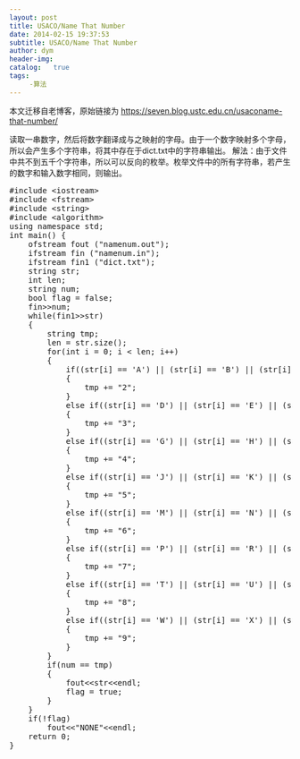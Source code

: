 ```yaml
---
layout: post
title: USACO/Name That Number
date: 2014-02-15 19:37:53
subtitle: USACO/Name That Number
author: dym
header-img:
catalog:   true
tags:
     -算法
---
```


本文迁移自老博客，原始链接为 <https://seven.blog.ustc.edu.cn/usaconame-that-number/>

读取一串数字，然后将数字翻译成与之映射的字母。由于一个数字映射多个字母，所以会产生多个字符串，将其中存在于dict.txt中的字符串输出。
解法：由于文件中共不到五千个字符串，所以可以反向的枚举。枚举文件中的所有字符串，若产生的数字和输入数字相同，则输出。
<pre class = "brush:[cpp]">
#include &lt;iostream&gt;
#include &lt;fstream&gt;
#include &lt;string&gt;
#include &lt;algorithm&gt;
using namespace std;
int main() {
    ofstream fout ("namenum.out");
    ifstream fin ("namenum.in");
    ifstream fin1 ("dict.txt");
    string str;
    int len;
    string num;
    bool flag = false;
    fin&gt;&gt;num;
    while(fin1&gt;&gt;str)
    {
        string tmp;
        len = str.size();
        for(int i = 0; i < len; i++)
        {
            if((str[i] == 'A') || (str[i] == 'B') || (str[i] == 'C'))
            {
                tmp += "2";
            }
            else if((str[i] == 'D') || (str[i] == 'E') || (str[i] == 'F'))
            {
                tmp += "3";
            }
            else if((str[i] == 'G') || (str[i] == 'H') || (str[i] == 'I'))
            {
                tmp += "4";
            }
            else if((str[i] == 'J') || (str[i] == 'K') || (str[i] == 'L'))
            {
                tmp += "5";
            }
            else if((str[i] == 'M') || (str[i] == 'N') || (str[i] == 'O'))
            {
                tmp += "6";
            }
            else if((str[i] == 'P') || (str[i] == 'R') || (str[i] == 'S'))
            {
                tmp += "7";
            }
            else if((str[i] == 'T') || (str[i] == 'U') || (str[i] == 'V'))
            {
                tmp += "8";
            }
            else if((str[i] == 'W') || (str[i] == 'X') || (str[i] == 'Y'))
            {
                tmp += "9";
            }
        }
        if(num == tmp)
        {
            fout&lt;&lt;str&lt;&lt;endl;
            flag = true;
        }
    }
    if(!flag)
        fout&lt;&lt;"NONE"&lt;&lt;endl;
    return 0;
}
</pre>

